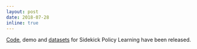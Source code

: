 ```yaml
---
layout: post
date: 2018-07-28
inline: true
---
```


[Code](https://github.com/srama2512/sidekicks), demo and [datasets](http://vision.cs.utexas.edu/projects/sidekicks/) for Sidekick Policy Learning have been released. 
